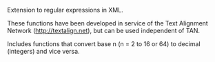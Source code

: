 Extension to regular expressions in XML.

These functions have been developed in service of the Text Alignment Network (http://textalign.net), but can be used independent of TAN.

Includes functions that convert base n (n = 2 to 16 or 64) to decimal (integers) and vice versa.